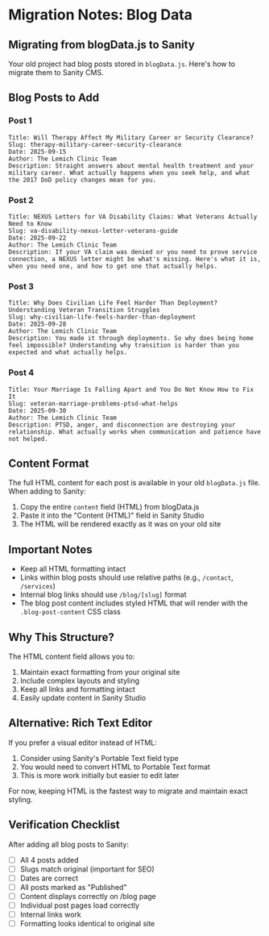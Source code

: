 # Migration Notes: Blog Data

## Migrating from blogData.js to Sanity

Your old project had blog posts stored in `blogData.js`. Here's how to migrate them to Sanity CMS.

## Blog Posts to Add

### Post 1
```
Title: Will Therapy Affect My Military Career or Security Clearance?
Slug: therapy-military-career-security-clearance
Date: 2025-09-15
Author: The Lemich Clinic Team
Description: Straight answers about mental health treatment and your military career. What actually happens when you seek help, and what the 2017 DoD policy changes mean for you.
```

### Post 2
```
Title: NEXUS Letters for VA Disability Claims: What Veterans Actually Need to Know
Slug: va-disability-nexus-letter-veterans-guide
Date: 2025-09-22
Author: The Lemich Clinic Team
Description: If your VA claim was denied or you need to prove service connection, a NEXUS letter might be what's missing. Here's what it is, when you need one, and how to get one that actually helps.
```

### Post 3
```
Title: Why Does Civilian Life Feel Harder Than Deployment? Understanding Veteran Transition Struggles
Slug: why-civilian-life-feels-harder-than-deployment
Date: 2025-09-28
Author: The Lemich Clinic Team
Description: You made it through deployments. So why does being home feel impossible? Understanding why transition is harder than you expected and what actually helps.
```

### Post 4
```
Title: Your Marriage Is Falling Apart and You Do Not Know How to Fix It
Slug: veteran-marriage-problems-ptsd-what-helps
Date: 2025-09-30
Author: The Lemich Clinic Team
Description: PTSD, anger, and disconnection are destroying your relationship. What actually works when communication and patience have not helped.
```

## Content Format

The full HTML content for each post is available in your old `blogData.js` file. When adding to Sanity:

1. Copy the entire `content` field (HTML) from blogData.js
2. Paste it into the "Content (HTML)" field in Sanity Studio
3. The HTML will be rendered exactly as it was on your old site

## Important Notes

- Keep all HTML formatting intact
- Links within blog posts should use relative paths (e.g., `/contact`, `/services`)
- Internal blog links should use `/blog/[slug]` format
- The blog post content includes styled HTML that will render with the `.blog-post-content` CSS class

## Why This Structure?

The HTML content field allows you to:
1. Maintain exact formatting from your original site
2. Include complex layouts and styling
3. Keep all links and formatting intact
4. Easily update content in Sanity Studio

## Alternative: Rich Text Editor

If you prefer a visual editor instead of HTML:
1. Consider using Sanity's Portable Text field type
2. You would need to convert HTML to Portable Text format
3. This is more work initially but easier to edit later

For now, keeping HTML is the fastest way to migrate and maintain exact styling.

## Verification Checklist

After adding all blog posts to Sanity:
- [ ] All 4 posts added
- [ ] Slugs match original (important for SEO)
- [ ] Dates are correct
- [ ] All posts marked as "Published"
- [ ] Content displays correctly on /blog page
- [ ] Individual post pages load correctly
- [ ] Internal links work
- [ ] Formatting looks identical to original site
